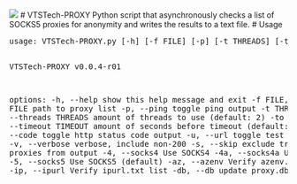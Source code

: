 <img src="https://cdn.discordapp.com/attachments/796593977985466408/1079993165068644432/image.png">
# VTSTech-PROXY
 Python script that asynchronously checks a list of SOCKS5 proxies for anonymity and writes the results to a text file.
# Usage
<pre>
usage: VTSTech-PROXY.py [-h] [-f FILE] [-p] [-t THREADS] [-to TIMEOUT] [-c] [-u] [-v] [-s] [-4] [-4a] [-5] [-az] [-ip] [-db]

VTSTech-PROXY v0.0.4-r01

options:
  -h, --help            show this help message and exit
  -f FILE, --file FILE  path to proxy list
  -p, --ping            toggle ping output
  -t THREADS, --threads THREADS
                        amount of threads to use (default: 2)
  -to TIMEOUT, --timeout TIMEOUT
                        amount of seconds before timeout (default: 8)
  -c, --code            toggle http status code output
  -u, --url             toggle test url output
  -v, --verbose         verbose, include non-200
  -s, --skip            exclude transparent proxies from output
  -4, --socks4          Use SOCKS4
  -4a, --socks4a        Use SOCKS4A
  -5, --socks5          Use SOCKS5 (default)
  -az, --azenv          Verify azenv.txt list
  -ip, --ipurl          Verify ipurl.txt list
  -db, --db             update proxy.db
</pre> 